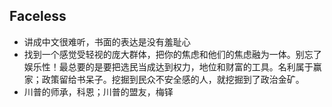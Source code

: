 <!-- 
title: Faceless
from: 文茜
create: 2018-06-09
tags: expression
-->

## Faceless

- 讲成中文很难听，书面的表达是没有羞耻心
- 找到一个感觉受轻视的庞大群体，把你的焦虑和他们的焦虑融为一体。别忘了娱乐性！最总要的是要把选民当成达到权力，地位和财富的工具。名利属于赢家；政策留给书呆子。挖掘到民众不安全感的人，就挖掘到了政治金矿。
- 川普的师承，科恩；川普的盟友，梅铎